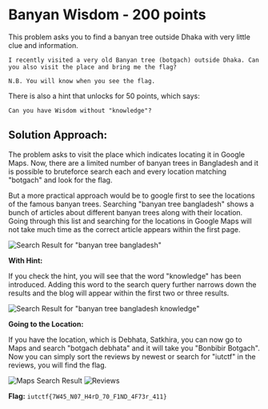 # Banyan Wisdom - 200 points
This problem asks you to find a banyan tree outside Dhaka with very little clue and information.
```
I recently visited a very old Banyan tree (botgach) outside Dhaka. Can you also visit the place and bring me the flag?

N.B. You will know when you see the flag.
```
There is also a hint that unlocks for 50 points, which says:
```
Can you have Wisdom without "knowledge"?
```

## Solution Approach:
The problem asks to visit the place which indicates locating it in Google Maps. Now, there are a limited number of banyan trees in Bangladesh and it is possible to bruteforce search each and every location matching "botgach" and look for the flag. 

But a more practical approach would be to google first to see the locations of the famous banyan trees. Searching "banyan tree bangladesh" shows a bunch of articles about different banyan trees along with their location. Going through this list and searching for the locations in Google Maps will not take much time as the correct article appears within the first page.

![Search Result for "banyan tree bangladesh"](Banyan_Wisdom/Screenshot_2024-04-20_03-04-21.png "Search Result for \"banyan tree bangladesh\"")

**With Hint:**

If you check the hint, you will see that the word "knowledge" has been introduced. Adding this word to the search query further narrows down the results and the blog will appear within the first two or three results.

![Search Result for "banyan tree bangladesh knowledge"](Banyan_Wisdom/Screenshot_2024-04-20_04-21-08.png "Search Result for \"banyan tree bangladesh knowledge\"")

**Going to the Location:**

If you have the location, which is Debhata, Satkhira, you can now go to Maps and search "botgach debhata" and it will take you "Bonbibir Botgach". Now you can simply sort the reviews by newest or search for "iutctf" in the reviews, you will find the flag.

![Maps Search Result](Banyan_Wisdom/Screenshot_2024-04-20_04-12-20.png)
![Reviews](Banyan_Wisdom/Screenshot_2024-04-20_04-14-18.png)

**Flag:** `iutctf{7W45_N07_H4rD_70_F1ND_4F73r_411}`
